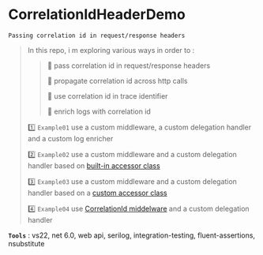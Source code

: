 # CorrelationIdHeaderDemo
```
Passing correlation id in request/response headers
```

> In this repo, i m exploring various ways in order to :
>>
>> :pushpin: pass correlation id in request/response headers
>>
>> :pushpin: propagate correlation id across http calls
>>
>> :pushpin: use correlation id in trace identifier
>>
>> :pushpin: enrich logs with correlation id
>
>
> :one: `Example01` use a custom middleware, a custom delegation handler and a custom log enricher
>
> :two: `Example02` use a custom middleware and a custom delegation handler based on [built-in accessor class](https://docs.microsoft.com/en-us/aspnet/core/fundamentals/http-context)
>
> :three: `Example03` use a custom middleware and a custom delegation handler based on a [custom accessor class](https://docs.microsoft.com/en-us/dotnet/api/system.threading.asynclocal-1)
>
> :four: `Example04` use [CorrelationId middelware](https://github.com/stevejgordon/CorrelationId) and a custom delegation handler
>

**`Tools`** : vs22, net 6.0, web api, serilog, integration-testing, fluent-assertions, nsubstitute